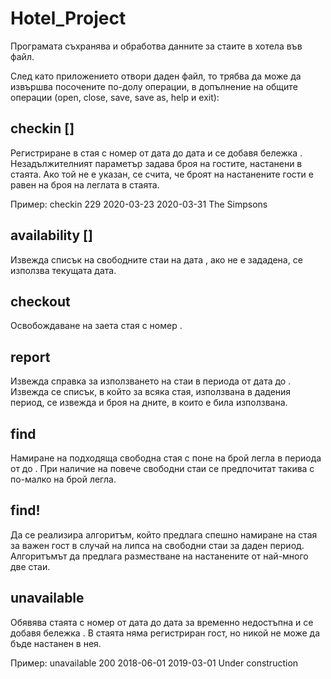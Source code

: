 # Hotel_Project

Програмата съхранява и обработва данните за стаите в хотела във файл.

След като приложението отвори даден файл, то трябва да може да извършва посочените по-долу операции, в допълнение на общите операции (open, close, save, save as, help и exit):

checkin <room> <from> <to> <note> [<guests>]
 ------------------------------------------------------------------------
Регистриране в стая с номер <room> от дата <from> до дата <to> и се добавя бележка <note>. 
Незадължителният параметър <guests> задава броя на гостите, настанени в стаята. 
Ако той не е указан, се счита, че броят на настанените гости е равен на броя на леглата в стаята.

Пример: checkin 229 2020-03-23 2020-03-31 The Simpsons

availability [<date>]
 ------------------------------------------------------------------------
Извежда списък на свободните стаи на дата <date>, ако не е зададена, се използва текущата дата.

checkout <room>
 ------------------------------------------------------------------------
Освобождаване на заета стая с номер <room>.

report <from> <to>
  ------------------------------------------------------------------------
Извежда справка за използването на стаи в периода от дата <from> до <to>. 
Извежда се списък, в който за всяка стая, използвана в дадения период, се извежда и броя на дните, в които е била използвана.

find <beds> <from> <to>
  ------------------------------------------------------------------------
Намиране на подходяща свободна стая с поне <beds> на брой легла в периода от <from> до <to>. 
При наличие на повече свободни стаи се предпочитат такива с по-малко на брой легла.

find! <beds> <from> <to>
   ------------------------------------------------------------------------
Да се реализира алгоритъм, който предлага спешно намиране на стая за важен гост в случай на липса на свободни стаи за даден период. 
Алгоритъмът да предлага разместване на настанените от най-много две стаи.

unavailable <room> <from> <to> <note>
 ------------------------------------------------------------------------
Обявява стаята с номер <room> от дата <from> до дата <to> за временно недостъпна и се добавя бележка <note>.
В стаята няма регистриран гост, но никой не може да бъде настанен в нея.

Пример:
unavailable 200 2018-06-01 2019-03-01 Under construction



